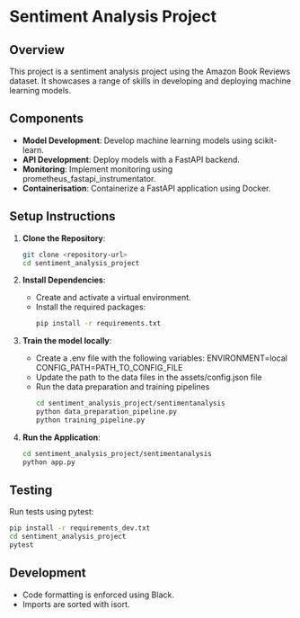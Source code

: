 # Sentiment Analysis Project

## Overview

This project is a sentiment analysis project using the Amazon Book Reviews dataset. It showcases a range of skills in developing and deploying machine learning models.

## Components

- **Model Development**: Develop machine learning models using scikit-learn.
- **API Development**: Deploy models with a FastAPI backend.
- **Monitoring**: Implement monitoring using prometheus_fastapi_instrumentator.
- **Containerisation**: Containerize a FastAPI application using Docker.

## Setup Instructions

1. **Clone the Repository**: 
   ```bash
   git clone <repository-url>
   cd sentiment_analysis_project
   ```

2. **Install Dependencies**:
   - Create and activate a virtual environment.
   - Install the required packages:
     ```bash
     pip install -r requirements.txt
     ```
3. **Train the model locally**:
   - Create a .env file with the following variables:
      ENVIRONMENT=local
      CONFIG_PATH=PATH_TO_CONFIG_FILE
   - Update the path to the data files in the assets/config.json file
   - Run the data preparation  and training pipelines
     ```bash
     cd sentiment_analysis_project/sentimentanalysis
     python data_preparation_pipeline.py
     python training_pipeline.py
     ```

3. **Run the Application**:

     ```bash
     cd sentiment_analysis_project/sentimentanalysis
     python app.py
     ```

## Testing

Run tests using pytest:
```bash
pip install -r requirements_dev.txt
cd sentiment_analysis_project
pytest
```

## Development

- Code formatting is enforced using Black.
- Imports are sorted with isort.


